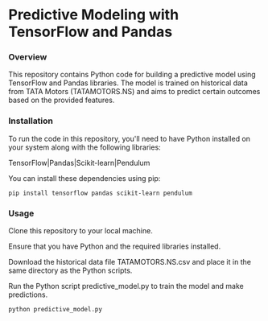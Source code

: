 # Predictive Modeling with TensorFlow and Pandas

### Overview
This repository contains Python code for building a predictive model using TensorFlow and Pandas libraries. The model is trained on historical data from TATA Motors (TATAMOTORS.NS) and aims to predict certain outcomes based on the provided features.

### Installation  
To run the code in this repository, you'll need to have Python installed on your system along with the following libraries:

TensorFlow|Pandas|Scikit-learn|Pendulum

You can install these dependencies using pip:
```
pip install tensorflow pandas scikit-learn pendulum
```



### Usage
Clone this repository to your local machine.

Ensure that you have Python and the required libraries installed.

Download the historical data file TATAMOTORS.NS.csv and place it in the same directory as the Python scripts.

Run the Python script predictive_model.py to train the model and make predictions.

```
python predictive_model.py

```
